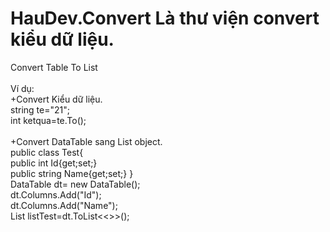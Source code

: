# HauDev.Convert Là thư viện convert kiểu dữ liệu.
Convert Table To List<br/><br/>
Ví dụ:<br/>
+Convert Kiểu dữ liệu.<br/>
string te="21";<br/>
int ketqua=te.To<int>();<br/><br/>
+Convert DataTable sang List object.<br/>
public class Test{<br/>
  public int Id{get;set;}<br/>
  public string Name{get;set;}
}<br/>
DataTable dt= new DataTable();<br/>
dt.Columns.Add("Id");<br/>
dt.Columns.Add("Name");<br/>
List<Test> listTest=dt.ToList<<>>();<br/>
